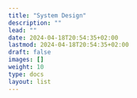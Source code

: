 ```yaml
---
title: "System Design"
description: ""
lead: ""
date: 2024-04-18T20:54:35+02:00
lastmod: 2024-04-18T20:54:35+02:00
draft: false
images: []
weight: 10
type: docs
layout: list
---
```



